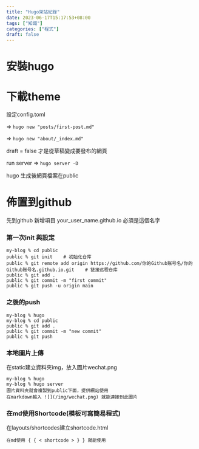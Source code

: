 ```yaml
---
title: "Hugo架站紀錄"
date: 2023-06-17T15:17:53+08:00
tags: ["知識"]
categories: ["程式"]
draft: false
---
```


# 安裝hugo

# 下載**theme**

設定config.toml

⇒ ```hugo new "posts/first-post.md"```

⇒ ```hugo new "about/_index.md"```

draft = false 才是從草稿變成要發布的網頁

run server ⇒ 
```hugo server -D```

hugo 生成後網頁檔案在public

# 佈置到github

先到github 新增項目 your_user_name.github.io  必須是這個名字
### 第一次init 與設定

```
my-blog % cd public
public % git init    # 初始化仓库
public % git remote add origin https://github.com/你的Github账号名/你的Github账号名.github.io.git    # 链接远程仓库
public % git add .
public % git commit -m "first commit"
public % git push -u origin main
```
### 之後的push
```
my-blog % hugo
my-blog % cd public
public % git add .
public % git commit -m "new commit"
public % git push
```

### 本地圖片上傳
在static建立資料夾img，放入圖片wechat.png
```
my-blog % hugo
my-blog % hugo server
圖片資料夾就會複製到public下面，提供網站使用
在markdown輸入 ![](/img/wechat.png) 就能連接到此圖片
```


### 在md使用Shortcode(模板可寫簡易程式)
在layouts/shortcodes建立shortcode.html
```
在md使用 { { < shortcode > } } 就能使用
```

